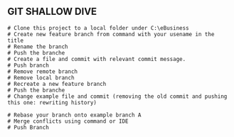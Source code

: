 	
## GIT SHALLOW DIVE	
	# Clone this project to a local folder under C:\eBusiness
	# Create new feature branch from command with your usename in the title
	# Rename the branch
	# Push the branche
	# Create a file and commit with relevant commit message.
	# Push branch
	# Remove remote branch
	# Remove local branch
	# Recreate a new feature branch
    # Push the branche
    # Change example file and commit (removing the old commit and pushing this one: rewriting history)
    
    # Rebase your branch onto example branch A
    # Merge conflicts using command or IDE
    # Push Branch
    